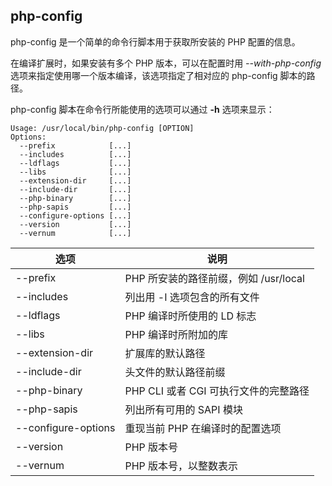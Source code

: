 php-config
----------

php-config 是一个简单的命令行脚本用于获取所安装的 PHP 配置的信息。

在编译扩展时，如果安装有多个 PHP 版本，可以在配置时用
*--with-php-config* 选项来指定使用哪一个版本编译，该选项指定了相对应的
php-config 脚本的路径。

php-config 脚本在命令行所能使用的选项可以通过 **-h** 选项来显示：

    Usage: /usr/local/bin/php-config [OPTION]
    Options:
      --prefix            [...]
      --includes          [...]
      --ldflags           [...]
      --libs              [...]
      --extension-dir     [...]
      --include-dir       [...]
      --php-binary        [...]
      --php-sapis         [...]
      --configure-options [...]
      --version           [...]
      --vernum            [...]

| 选项                | 说明                                  |
|---------------------|---------------------------------------|
| --prefix            | PHP 所安装的路径前缀，例如 /usr/local |
| --includes          | 列出用 -I 选项包含的所有文件          |
| --ldflags           | PHP 编译时所使用的 LD 标志            |
| --libs              | PHP 编译时所附加的库                  |
| --extension-dir     | 扩展库的默认路径                      |
| --include-dir       | 头文件的默认路径前缀                  |
| --php-binary        | PHP CLI 或者 CGI 可执行文件的完整路径 |
| --php-sapis         | 列出所有可用的 SAPI 模块              |
| --configure-options | 重现当前 PHP 在编译时的配置选项       |
| --version           | PHP 版本号                            |
| --vernum            | PHP 版本号，以整数表示                |
